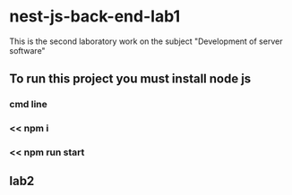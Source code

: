 # nest-js-back-end-lab1
 This is the second laboratory work on the subject "Development of server software"
## To run this project you must install node js
### cmd line
### << npm i 
### << npm run start

## lab2